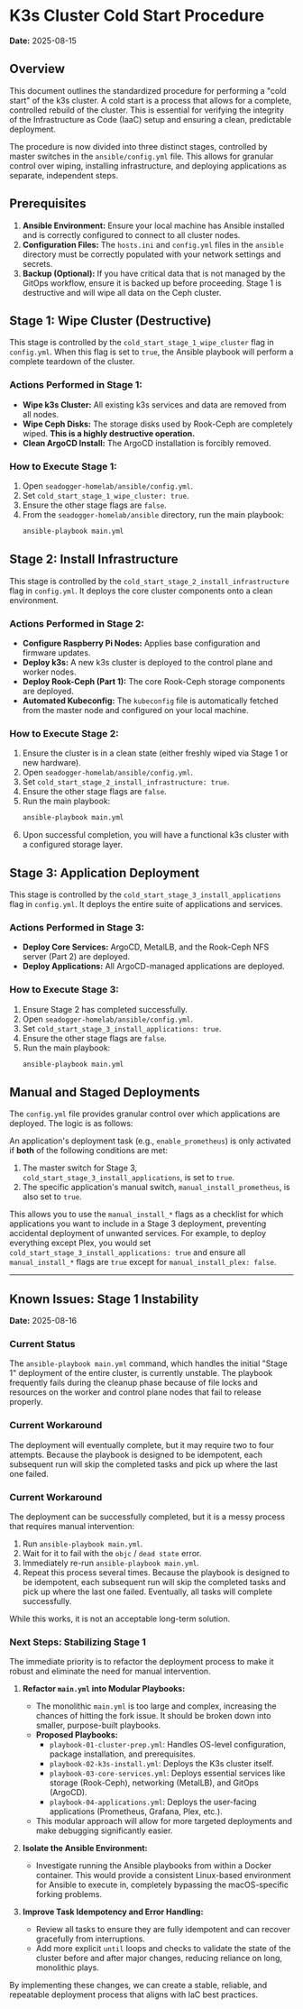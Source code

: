 # K3s Cluster Cold Start Procedure

**Date:** 2025-08-15

## Overview

This document outlines the standardized procedure for performing a "cold start" of the k3s cluster. A cold start is a process that allows for a complete, controlled rebuild of the cluster. This is essential for verifying the integrity of the Infrastructure as Code (IaaC) setup and ensuring a clean, predictable deployment.

The procedure is now divided into three distinct stages, controlled by master switches in the `ansible/config.yml` file. This allows for granular control over wiping, installing infrastructure, and deploying applications as separate, independent steps.

## Prerequisites

1.  **Ansible Environment:** Ensure your local machine has Ansible installed and is correctly configured to connect to all cluster nodes.
2.  **Configuration Files:** The `hosts.ini` and `config.yml` files in the `ansible` directory must be correctly populated with your network settings and secrets.
3.  **Backup (Optional):** If you have critical data that is not managed by the GitOps workflow, ensure it is backed up before proceeding. Stage 1 is destructive and will wipe all data on the Ceph cluster.

## Stage 1: Wipe Cluster (Destructive)

This stage is controlled by the `cold_start_stage_1_wipe_cluster` flag in `config.yml`. When this flag is set to `true`, the Ansible playbook will perform a complete teardown of the cluster.

### Actions Performed in Stage 1:

*   **Wipe k3s Cluster:** All existing k3s services and data are removed from all nodes.
*   **Wipe Ceph Disks:** The storage disks used by Rook-Ceph are completely wiped. **This is a highly destructive operation.**
*   **Clean ArgoCD Install:** The ArgoCD installation is forcibly removed.

### How to Execute Stage 1:

1.  Open `seadogger-homelab/ansible/config.yml`.
2.  Set `cold_start_stage_1_wipe_cluster: true`.
3.  Ensure the other stage flags are `false`.
4.  From the `seadogger-homelab/ansible` directory, run the main playbook:
    ```bash
    ansible-playbook main.yml
    ```

## Stage 2: Install Infrastructure

This stage is controlled by the `cold_start_stage_2_install_infrastructure` flag in `config.yml`. It deploys the core cluster components onto a clean environment.

### Actions Performed in Stage 2:

*   **Configure Raspberry Pi Nodes:** Applies base configuration and firmware updates.
*   **Deploy k3s:** A new k3s cluster is deployed to the control plane and worker nodes.
*   **Deploy Rook-Ceph (Part 1):** The core Rook-Ceph storage components are deployed.
*   **Automated Kubeconfig:** The `kubeconfig` file is automatically fetched from the master node and configured on your local machine.

### How to Execute Stage 2:

1.  Ensure the cluster is in a clean state (either freshly wiped via Stage 1 or new hardware).
2.  Open `seadogger-homelab/ansible/config.yml`.
3.  Set `cold_start_stage_2_install_infrastructure: true`.
4.  Ensure the other stage flags are `false`.
5.  Run the main playbook:
    ```bash
    ansible-playbook main.yml
    ```
6.  Upon successful completion, you will have a functional k3s cluster with a configured storage layer.

## Stage 3: Application Deployment

This stage is controlled by the `cold_start_stage_3_install_applications` flag in `config.yml`. It deploys the entire suite of applications and services.

### Actions Performed in Stage 3:

*   **Deploy Core Services:** ArgoCD, MetalLB, and the Rook-Ceph NFS server (Part 2) are deployed.
*   **Deploy Applications:** All ArgoCD-managed applications are deployed.

### How to Execute Stage 3:

1.  Ensure Stage 2 has completed successfully.
2.  Open `seadogger-homelab/ansible/config.yml`.
3.  Set `cold_start_stage_3_install_applications: true`.
4.  Ensure the other stage flags are `false`.
5.  Run the main playbook:
    ```bash
    ansible-playbook main.yml
    ```

## Manual and Staged Deployments

The `config.yml` file provides granular control over which applications are deployed. The logic is as follows:

An application's deployment task (e.g., `enable_prometheus`) is only activated if **both** of the following conditions are met:
1.  The master switch for Stage 3, `cold_start_stage_3_install_applications`, is set to `true`.
2.  The specific application's manual switch, `manual_install_prometheus`, is also set to `true`.

This allows you to use the `manual_install_*` flags as a checklist for which applications you want to include in a Stage 3 deployment, preventing accidental deployment of unwanted services. For example, to deploy everything except Plex, you would set `cold_start_stage_3_install_applications: true` and ensure all `manual_install_*` flags are `true` except for `manual_install_plex: false`.

---

## Known Issues: Stage 1 Instability

**Date:** 2025-08-16

### Current Status

The `ansible-playbook main.yml` command, which handles the initial "Stage 1" deployment of the entire cluster, is currently unstable. The playbook frequently fails during the cleanup phase because of file locks and resources on the worker and control plane nodes that fail to release properly.

### Current Workaround

The deployment will eventually complete, but it may require two to four attempts. Because the playbook is designed to be idempotent, each subsequent run will skip the completed tasks and pick up where the last one failed.

### Current Workaround

The deployment can be successfully completed, but it is a messy process that requires manual intervention:

1.  Run `ansible-playbook main.yml`.
2.  Wait for it to fail with the `objc` / `dead state` error.
3.  Immediately re-run `ansible-playbook main.yml`.
4.  Repeat this process several times. Because the playbook is designed to be idempotent, each subsequent run will skip the completed tasks and pick up where the last one failed. Eventually, all tasks will complete successfully.

While this works, it is not an acceptable long-term solution.

### Next Steps: Stabilizing Stage 1

The immediate priority is to refactor the deployment process to make it robust and eliminate the need for manual intervention.

1.  **Refactor `main.yml` into Modular Playbooks:**
    *   The monolithic `main.yml` is too large and complex, increasing the chances of hitting the fork issue. It should be broken down into smaller, purpose-built playbooks.
    *   **Proposed Playbooks:**
        *   `playbook-01-cluster-prep.yml`: Handles OS-level configuration, package installation, and prerequisites.
        *   `playbook-02-k3s-install.yml`: Deploys the K3s cluster itself.
        *   `playbook-03-core-services.yml`: Deploys essential services like storage (Rook-Ceph), networking (MetalLB), and GitOps (ArgoCD).
        *   `playbook-04-applications.yml`: Deploys the user-facing applications (Prometheus, Grafana, Plex, etc.).
    *   This modular approach will allow for more targeted deployments and make debugging significantly easier.

2.  **Isolate the Ansible Environment:**
    *   Investigate running the Ansible playbooks from within a Docker container. This would provide a consistent Linux-based environment for Ansible to execute in, completely bypassing the macOS-specific forking problems.

3.  **Improve Task Idempotency and Error Handling:**
    *   Review all tasks to ensure they are fully idempotent and can recover gracefully from interruptions.
    *   Add more explicit `until` loops and checks to validate the state of the cluster before and after major changes, reducing reliance on long, monolithic plays.

By implementing these changes, we can create a stable, reliable, and repeatable deployment process that aligns with IaC best practices.
